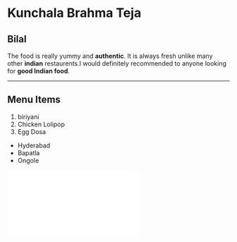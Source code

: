 # Kunchala Brahma Teja
## Bilal
The food is really yummy and **authentic**. It is always fresh unlike many other **indian** restaurents.I would definitely recommended to anyone looking for **good Indian food**.

--- 
## Menu Items
1. biriyani
5. Chicken Lolipop
6. Egg Dosa

- Hyderabad
- Bapatla
- Ongole

![page](MyMedia.md)